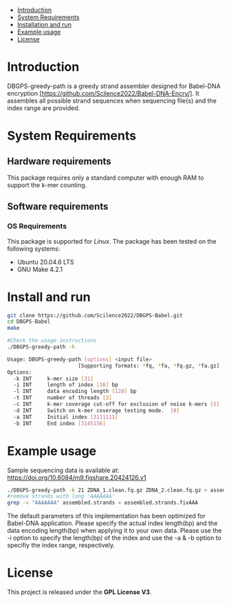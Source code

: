 
- [Introduction](#introduction)
- [System Requirements](#system-requirements)
- [Installation and run](#install-and-run)
- [Example usage](#example-usage)
- [License](#license)


# Introduction
DBGPS-greedy-path is a greedy strand assembler designed for Babel-DNA encryption [https://github.com/Scilence2022/Babel-DNA-Encry/]. It assembles all possible strand sequences when sequencing file(s) and the index range are provided. 

# System Requirements
## Hardware requirements
This package requires only a standard computer with enough RAM to support the k-mer counting.

## Software requirements
### OS Requirements
This package is supported for *Linux*. The package has been tested on the following systems:
+ Ubuntu 20.04.6 LTS
+ GNU Make 4.2.1


# Install and run
```sh
git clone https://github.com/Scilence2022/DBGPS-Babel.git
cd DBGPS-Babel
make

#Check the usage instructions
./DBGPS-greedy-path -h 

Usage: DBGPS-greedy-path [options] <input file> 
                       [Supporting formats: *fq, *fa, *fq.gz, *fa.gz]
Options:
  -k INT     k-mer size [31]
  -i INT     length of index [16] bp
  -l INT     data encoding length [128] bp
  -t INT     number of threads [3]
  -c INT     k-mer coverage cut-off for exclusion of noise k-mers [5]
  -d INT     Switch on k-mer coverage testing mode.  [0]
  -a INT     Initial index [3111111]
  -b INT     End index [3145156]

```

# Example usage

Sample sequencing data is available at: https://doi.org/10.6084/m9.figshare.20424126.v1

```sh
./DBGPS-greedy-path -k 21 ZDNA_1.clean.fq.gz ZDNA_2.clean.fq.gz > assembled.strands
#remove strands with long 'AAAAAAA'
grep -v "AAAAAAA" assembled.strands > assembled.strands.fixAAA
```

The default parameters of this implementation has been optimized for Babel-DNA application. Please specify the actual index length(bp) and the data encoding length(bp) when applying it to your own data. Please use the -i option to specify the length(bp) of the index and use the -a & -b option to specifiy the index range, respectively. 

# License

This project is released under the **GPL License V3**.
